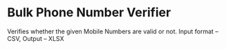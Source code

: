 # Bulk Phone Number Verifier
 Verifies whether the given Mobile Numbers are valid or not. Input format – CSV, Output – XLSX
